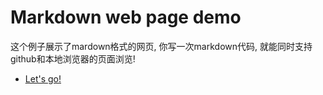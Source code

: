
# Markdown web page demo
这个例子展示了mardown格式的网页, 你写一次markdown代码, 就能同时支持github和本地浏览器的页面浏览!

- [Let's go!](main/Main.md)